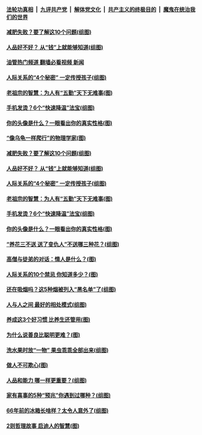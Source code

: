 ####  [法轮功真相](../../../../basic/blob/master/README.md?t=08222201) &nbsp;|&nbsp; [九评共产党](../../../../9ping.md/blob/master/README.md?t=08222201) &nbsp;|&nbsp; [解体党文化](../../../../jtdwh.md/blob/master/README.md?t=08222201)  &nbsp;|&nbsp; [共产主义的终极目的](../../../../gczydzjmd.md/blob/master/README.md?t=08222201) &nbsp;|&nbsp; [魔鬼在统治我们的世界](../../../../mgztzwmdsj.md/blob/master/README.md?t=08222201) 

#### [减肥失败？要了解这10个问题(组图)](../pages/p8/1014447.md?t=08222201) 

#### [人品好不好？ 从“钱”上就能够知道(组图)](../pages/p8/1014794.md?t=08222201) 

#### [油管热门频道 翻墙必看视频 新闻](http://45.76.130.85:81/youtube.html?08222201)

#### [人际关系的“4个秘密” 一定传授孩子(组图)](../pages/p8/1014500.md?t=08222201) 

#### [老祖宗的智慧：为人有“五勤”天下无难事(图)](../pages/p8/1014789.md?t=08222201) 

#### [手机发烫？6个“快速降温”法宝(组图)](../pages/p8/1014732.md?t=08222201) 

#### [你的头像是什么？一眼看出你的真实性格(图)](../pages/p8/1014730.md?t=08222201) 

#### [“像乌龟一样爬行”的物理学家(图)](../pages/p8/1012928.md?t=08222201) 

#### [减肥失败？要了解这10个问题(组图)](../pages/p8/1014447.md?t=08222201) 

#### [人品好不好？ 从“钱”上就能够知道(组图)](../pages/p8/1014794.md?t=08222201) 

#### [人际关系的“4个秘密” 一定传授孩子(组图)](../pages/p8/1014500.md?t=08222201) 

#### [老祖宗的智慧：为人有“五勤”天下无难事(图)](../pages/p8/1014789.md?t=08222201) 

#### [手机发烫？6个“快速降温”法宝(组图)](../pages/p8/1014732.md?t=08222201) 

#### [你的头像是什么？一眼看出你的真实性格(图)](../pages/p8/1014730.md?t=08222201) 

#### [“养花三不送 送了变仇人”不送哪三种花？(组图)](../pages/p8/1014446.md?t=08222201) 

#### [高僧与徒弟的对话：情人是什么？(图)](../pages/p8/998280.md?t=08222201) 

#### [人际关系的10个禁忌 你知道多少？(图)](../pages/p8/1014666.md?t=08222201) 

#### [还在吸烟吗？这5种烟被列入“黑名单”了(组图)](../pages/p8/1013900.md?t=08222201) 

#### [人与人之间 最好的相处模式(组图)](../pages/p8/1014595.md?t=08222201) 

#### [养成这3个好习惯 比养生还管用(图)](../pages/p8/1014587.md?t=08222201) 

#### [为什么说善良比聪明更难？(图)](../pages/p8/1014124.md?t=08222201) 

#### [洗水果时放“一物” 果虫乖乖全部出来(组图)](../pages/p8/1013967.md?t=08222201) 

#### [做人不可欺心(图)](../pages/p8/1014125.md?t=08222201) 

#### [人品和能力 哪一样更重要？(组图)](../pages/p8/1014497.md?t=08222201) 

#### [家有喜事的5种“预兆”你遇到过哪种？(组图)](../pages/p8/1013968.md?t=08222201) 

#### [66年前的冰箱长啥样？太令人意外了(组图)](../pages/p8/1014243.md?t=08222201) 

#### [2则哲理故事 启迪人的智慧(图)](../pages/p8/1014116.md?t=08222201) 

<img src='http://gfw-breaker.win/goodnews/indexes/p8.md' width='0px' height='0px'/>
